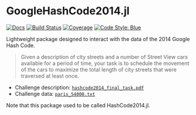 # GoogleHashCode2014.jl

[![Docs](https://img.shields.io/badge/docs-stable-blue.svg)](https://gdalle.github.io/GoogleHashCode2014.jl/)
[![Build Status](https://github.com/gdalle/GoogleHashCode2014.jl/actions/workflows/CI.yml/badge.svg?branch=main)](https://github.com/gdalle/GoogleHashCode2014.jl/actions/workflows/CI.yml?query=branch%3Amain)
[![Coverage](https://codecov.io/gh/gdalle/GoogleHashCode2014.jl/branch/main/graph/badge.svg)](https://codecov.io/gh/gdalle/GoogleHashCode2014.jl)
[![Code Style: Blue](https://img.shields.io/badge/code%20style-blue-4495d1.svg)](https://github.com/invenia/BlueStyle)

Lightweight package designed to interact with the data of the 2014 Google Hash Code.

> Given a description of city streets and a number of Street View cars available for a period of time, your task is to schedule the movement of the cars to maximize the total length of city streets that were traversed at least once.

- Challenge description: [`hashcode2014_final_task.pdf`](https://storage.googleapis.com/coding-competitions.appspot.com/HC/2014/hashcode2014_final_task.pdf)
- Challenge data: [`paris_54000.txt`](https://storage.googleapis.com/coding-competitions.appspot.com/HC/2014/paris_54000.txt)

Note that this package used to be called HashCode2014.jl.
